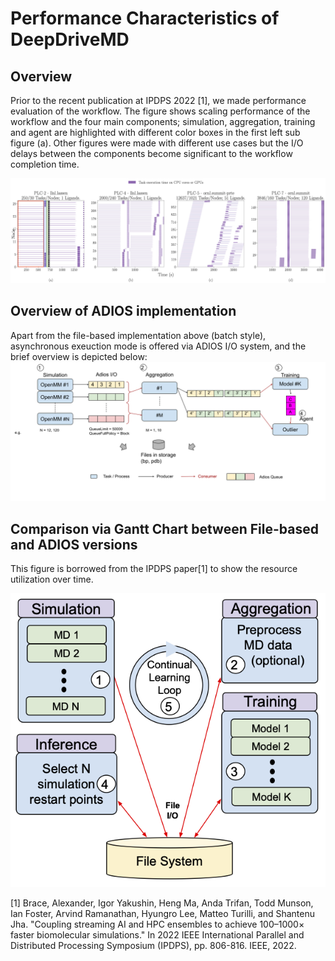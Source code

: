# Performance Characteristics of DeepDriveMD

## Overview

Prior to the recent publication at IPDPS 2022 [1], we made performance evaluation of the workflow. The figure shows scaling performance of the workflow and the four main components; simulation, aggregation, training and agent are highlighted with different color boxes in the first left sub figure (a). Other figures were made with different use cases but the I/O delays between the components become significant to the workflow completion time. 

![perf-base](/research/figures/perf_comp.png)

## Overview of ADIOS implementation

Apart from the file-based implementation above (batch style), asynchronous exeuction mode is offered via ADIOS I/O system, and the brief overview is depicted below:
![ddmd-s](/research/figures/ddmd-s.png)

## Comparison via Gantt Chart between File-based and ADIOS versions

This figure is borrowed from the IPDPS paper[1] to show the resource utilization over time.

![perf-gantt](/research/figures/perf_comp_gantt.png)

[1] Brace, Alexander, Igor Yakushin, Heng Ma, Anda Trifan, Todd Munson, Ian Foster, Arvind Ramanathan, Hyungro Lee, Matteo Turilli, and Shantenu Jha. "Coupling streaming AI and HPC ensembles to achieve 100–1000× faster biomolecular simulations." In 2022 IEEE International Parallel and Distributed Processing Symposium (IPDPS), pp. 806-816. IEEE, 2022.
